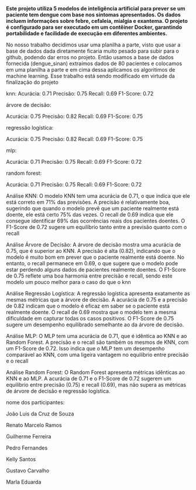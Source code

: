 **Este projeto utiliza 5 modelos de inteligência artificial para prever se um paciente tem dengue com base nos sintomas apresentados. Os dados incluem informações sobre febre, cefaleia, mialgia e exantema. O projeto é configurado para ser executado em um contêiner Docker, garantindo portabilidade e facilidade de execução em diferentes ambientes.**

No nosso trabalho decidimos usar uma planilha a parte, visto que usar a base de dados dada diretamente ficaria muito pesado para subir para o github, podendo dar erros no projeto. Então usamos a base de dados fornecida (dengue_sinan) extraímos dados de 80 pacientes e colocamos em uma planilha a parte e em cima dessa aplicamos os algoritimos de machine learning. Esse trabalho está sendo modificado em virtude da finalização do projeto 

knn:
Acurácia: 0.71 Precisão: 0.75 Recall: 0.69 F1-Score: 0.72

árvore de decisão:

Acurácia: 0.75 Precisão: 0.82 Recall: 0.69 F1-Score: 0.75

regressão logística:

Acurácia: 0.75 Precisão: 0.82 Recall: 0.69 F1-Score: 0.75

mlp:

Acurácia: 0.71 Precisão: 0.75 Recall: 0.69 F1-Score: 0.72

random forest:

Acurácia: 0.71 Precisão: 0.75 Recall: 0.69 F1-Score: 0.72


Análise KNN:
O modelo KNN tem uma acurácia de 0.71, o que indica que ele está correto em 71% das previsões. A precisão é relativamente boa, sugerindo que quando o modelo prevê que um paciente realmente está doente, ele está certo 75% das vezes. O recall de 0.69 indica que ele consegue identificar 69% das ocorrências reais dos pacientes doentes. O F1-Score de 0.72 sugere um equilíbrio tanto entre a previsão quanto com o recall

Análise Árvore de Decisão:
A árvore de decisão mostra uma acurácia de 0.75, que é superior ao KNN. A precisão é alta (0.82), indicando que o modelo é muito bom em prever que o paciente realmente está doente. No entanto, o recall permanece em 0.69, o que sugere que o modelo pode estar perdendo alguns dados de pacientes realmente doentes. O F1-Score de 0.75 reflete uma boa harmonia entre precisão e recall, sendo este modelo um pouco melhor para o caso do que o knn

Análise Regressão Logística:
A regressão logística apresenta exatamente as mesmas métricas que a árvore de decisão. A acurácia de 0.75 e a precisão de 0.82 indicam que o modelo é eficaz em saber se o paciente está realmente doente. O recall de 0.69 mostra que o modelo tem a mesma dificuldade em capturar todas os casos positivos. O F1-Score de 0.75 sugere um desempenho equilibrado semelhante ao da árvore de decisão.

Análise MLP:
O MLP tem uma acurácia de 0.71, que é idêntica ao KNN e ao Random Forest. A precisão e o recall são também os mesmos de KNN, com um F1-Score de 0.72. Isso indica que o MLP tem um desempenho comparável ao KNN, com uma ligeira vantagem no equilíbrio entre precisão e o recall

Análise Random Forest:
O Random Forest apresenta métricas idênticas ao KNN e ao MLP. A acurácia de 0.71 e o F1-Score de 0.72 sugerem um equilíbrio entre precisão (0.75) e recall (0.69), mas não supera as métricas de árvore de decisão e regressão logística.


nome dos participantes:

João Luis da Cruz de Souza

Renato Marcelo Ramos

Guilherme Ferreira

Pedro Fernandes

Kelly Santos

Gustavo Carvalho

Marla Eduarda 






